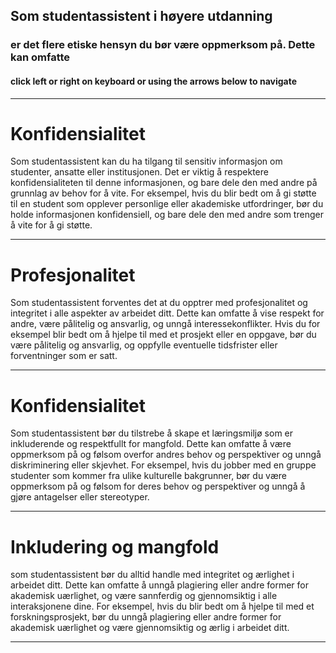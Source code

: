 
## Som studentassistent i høyere utdanning 

### er det flere etiske hensyn du bør være oppmerksom på. Dette kan omfatte

#### click left or right on keyboard or using the arrows below to navigate


---

# Konfidensialitet 

<!-- .slide: data-auto-animate -->

Som studentassistent kan du ha tilgang til sensitiv informasjon om studenter, ansatte eller institusjonen.
Det er viktig å respektere konfidensialiteten til denne informasjonen, og bare dele den med andre på grunnlag av behov for å vite. 
For eksempel, hvis du blir bedt om å gi støtte til en student som opplever personlige eller akademiske utfordringer, bør du holde informasjonen konfidensiell, og bare dele den med andre som trenger å vite for å gi støtte.

  
---

# Profesjonalitet  

Som studentassistent forventes det at du opptrer med profesjonalitet og integritet i alle aspekter av arbeidet ditt. Dette kan omfatte å vise respekt for andre, være pålitelig og ansvarlig, og unngå interessekonflikter. Hvis du for eksempel blir bedt om å hjelpe til med et prosjekt eller en oppgave, bør du være pålitelig og ansvarlig, og oppfylle eventuelle tidsfrister eller forventninger som er satt.

---
# Konfidensialitet 

Som studentassistent bør du tilstrebe å skape et læringsmiljø som er inkluderende og respektfullt for mangfold. Dette kan omfatte å være oppmerksom på og følsom overfor andres behov og perspektiver og unngå diskriminering eller skjevhet. For eksempel, hvis du jobber med en gruppe studenter som kommer fra ulike kulturelle bakgrunner, bør du være oppmerksom på og følsom for deres behov og perspektiver og unngå å gjøre antagelser eller stereotyper.

---

# Inkludering og mangfold  


som studentassistent bør du alltid handle med integritet og ærlighet i arbeidet ditt. Dette kan omfatte å unngå plagiering eller andre former for akademisk uærlighet, og være sannferdig og gjennomsiktig i alle interaksjonene dine. For eksempel, hvis du blir bedt om å hjelpe til med et forskningsprosjekt, bør du unngå plagiering eller andre former for akademisk uærlighet og være gjennomsiktig og ærlig i arbeidet ditt.


---
